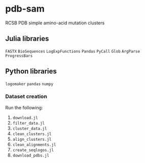# pdb-sam
RCSB PDB simple amino-acid mutation clusters

## Julia libraries
```FASTX```
```BioSequences```
```LogExpFunctions```
```Pandas```
```PyCall```
```Glob```
```ArgParse```
```ProgressBars```

## Python libraries
```logomaker```
```pandas```
```numpy```

### Dataset creation

Run the following:
1. ```download.jl```
2. ```filter_data.jl```
3. ```cluster_data.jl```
4. ```clean_clusters.jl```
5. ```align_clusters.jl```
6. ```clean_alignments.jl```
7. ```create_seqlogos.jl```
8. ```download_pdbs.jl```